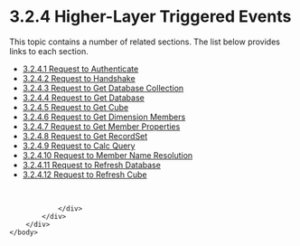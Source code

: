 <html dir="LTR" xmlns:mshelp="http://msdn.microsoft.com/mshelp" xmlns:ddue="http://ddue.schemas.microsoft.com/authoring/2003/5" xmlns:xlink="http://www.w3.org/1999/xlink" xmlns:tool="http://www.microsoft.com/tooltip">
    <head>
        <meta http-equiv="Content-Type" content="text/html; CHARSET=utf-8"></meta>
        <meta name="save" content="history"></meta>
        <title>3.2.4 Higher-Layer Triggered Events</title>
        <xml>
            <mshelp:toctitle title="3.2.4 Higher-Layer Triggered Events"></mshelp:toctitle>
            <mshelp:rltitle title="[MS-SSAS8]: Higher-Layer Triggered Events"></mshelp:rltitle>
            <mshelp:keyword index="A" term="571f0713-98d2-41db-b9aa-fb1e86c39e2f"></mshelp:keyword>
            <mshelp:attr name="DCSext.ContentType" value="open specification"></mshelp:attr>
            <mshelp:attr name="AssetID" value="571f0713-98d2-41db-b9aa-fb1e86c39e2f"></mshelp:attr>
            <mshelp:attr name="TopicType" value="kbRef"></mshelp:attr>
            <mshelp:attr name="DCSext.Title" value="[MS-SSAS8]: Higher-Layer Triggered Events" />
        </xml>
    </head>
    <body>
        <div id="header">
            <h1 class="heading">3.2.4 Higher-Layer Triggered Events</h1>
        </div>
        <div id="mainSection">
            <div id="mainBody">
                <div id="allHistory" class="saveHistory"></div>
                <div id="sectionSection0" class="section" name="collapseableSection">
                    <p>This topic contains a number of related sections. The list below provides links to each section.<br /></p><ul><li><span><a href="ae03020a-f425-4e13-a3ca-9892d0398317.htm">3.2.4.1 Request to Authenticate</a></span></li><li><span><a href="1a7a18cf-3d09-4a3b-ada7-fdaad6877a2d.htm">3.2.4.2 Request to Handshake</a></span></li><li><span><a href="69ebbd7c-7ad8-4751-9957-0f98052b4456.htm">3.2.4.3 Request to Get Database Collection</a></span></li><li><span><a href="79a5f076-b722-4a61-aa97-2fd965917101.htm">3.2.4.4 Request to Get Database</a></span></li><li><span><a href="970b2bd6-dcdb-42c1-a6de-62feec04a181.htm">3.2.4.5 Request to Get Cube</a></span></li><li><span><a href="5fab3de7-17e9-4ab7-b0cf-caee4095e33a.htm">3.2.4.6 Request to Get Dimension Members</a></span></li><li><span><a href="cca1a7db-662b-459f-8885-a37a509afbba.htm">3.2.4.7 Request to Get Member Properties</a></span></li><li><span><a href="5e36db3e-77c8-408d-af31-1cb77171202d.htm">3.2.4.8 Request to Get RecordSet</a></span></li><li><span><a href="f7735858-7add-42f0-b163-a4a3229dceb1.htm">3.2.4.9 Request to Calc Query</a></span></li><li><span><a href="fd430bdb-48a6-43f0-8276-e37b4777681f.htm">3.2.4.10 Request to Member Name Resolution</a></span></li><li><span><a href="39edc79a-40dc-4396-9dd8-7cdd47aa69ee.htm">3.2.4.11 Request to Refresh Database</a></span></li><li><span><a href="b8e00050-4dd8-46c1-b4c4-c87b8e23fd6f.htm">3.2.4.12 Request to Refresh Cube</a></span></li></ul><p><br /></p>


                </div>
            </div>
        </div>
    </body>
</html>